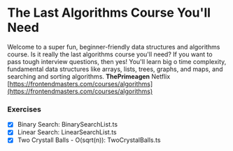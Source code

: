 # The Last Algorithms Course You'll Need

Welcome to a super fun, beginner-friendly data structures and algorithms course. Is it really the last algorithms course you'll need? If you want to pass tough interview questions, then yes! You'll learn big o time complexity, fundamental data structures like arrays, lists, trees, graphs, and maps, and searching and sorting algorithms.
**ThePrimeagen**
Netflix
[https://frontendmasters.com/courses/algorithms](https://frontendmasters.com/courses/algorithms)

### Exercises

- [x] Binary Search: BinarySearchList.ts
- [x] Linear Search: LinearSearchList.ts
- [x] Two Crystall Balls - O(sqrt(n)): TwoCrystalBalls.ts
